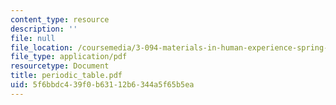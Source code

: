 ```yaml
---
content_type: resource
description: ''
file: null
file_location: /coursemedia/3-094-materials-in-human-experience-spring-2004/5f6bbdc439f0b63112b6344a5f65b5ea_periodic_table.pdf
file_type: application/pdf
resourcetype: Document
title: periodic_table.pdf
uid: 5f6bbdc4-39f0-b631-12b6-344a5f65b5ea
---
```

